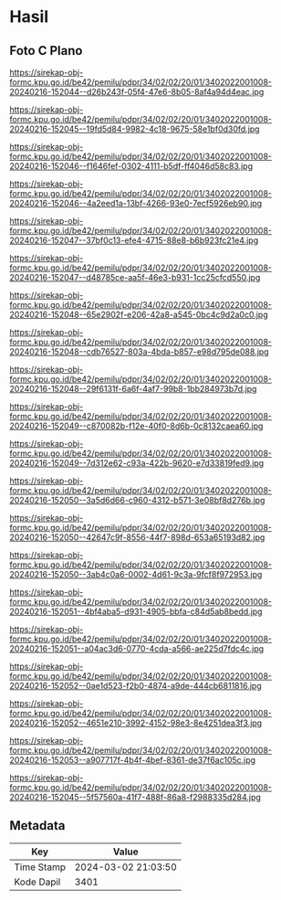 # Hasil

## Foto C Plano

https://sirekap-obj-formc.kpu.go.id/be42/pemilu/pdpr/34/02/02/20/01/3402022001008-20240216-152044--d26b243f-05f4-47e6-8b05-8af4a94d4eac.jpg

https://sirekap-obj-formc.kpu.go.id/be42/pemilu/pdpr/34/02/02/20/01/3402022001008-20240216-152045--19fd5d84-9982-4c18-9675-58e1bf0d30fd.jpg

https://sirekap-obj-formc.kpu.go.id/be42/pemilu/pdpr/34/02/02/20/01/3402022001008-20240216-152046--f1646fef-0302-4111-b5df-ff4046d58c83.jpg

https://sirekap-obj-formc.kpu.go.id/be42/pemilu/pdpr/34/02/02/20/01/3402022001008-20240216-152046--4a2eed1a-13bf-4266-93e0-7ecf5926eb90.jpg

https://sirekap-obj-formc.kpu.go.id/be42/pemilu/pdpr/34/02/02/20/01/3402022001008-20240216-152047--37bf0c13-efe4-4715-88e8-b6b923fc21e4.jpg

https://sirekap-obj-formc.kpu.go.id/be42/pemilu/pdpr/34/02/02/20/01/3402022001008-20240216-152047--d48785ce-aa5f-46e3-b931-1cc25cfcd550.jpg

https://sirekap-obj-formc.kpu.go.id/be42/pemilu/pdpr/34/02/02/20/01/3402022001008-20240216-152048--65e2902f-e206-42a8-a545-0bc4c9d2a0c0.jpg

https://sirekap-obj-formc.kpu.go.id/be42/pemilu/pdpr/34/02/02/20/01/3402022001008-20240216-152048--cdb76527-803a-4bda-b857-e98d795de088.jpg

https://sirekap-obj-formc.kpu.go.id/be42/pemilu/pdpr/34/02/02/20/01/3402022001008-20240216-152048--29f6131f-6a6f-4af7-99b8-1bb284973b7d.jpg

https://sirekap-obj-formc.kpu.go.id/be42/pemilu/pdpr/34/02/02/20/01/3402022001008-20240216-152049--c870082b-f12e-40f0-8d6b-0c8132caea60.jpg

https://sirekap-obj-formc.kpu.go.id/be42/pemilu/pdpr/34/02/02/20/01/3402022001008-20240216-152049--7d312e62-c93a-422b-9620-e7d33819fed9.jpg

https://sirekap-obj-formc.kpu.go.id/be42/pemilu/pdpr/34/02/02/20/01/3402022001008-20240216-152050--3a5d6d66-c960-4312-b571-3e08bf8d276b.jpg

https://sirekap-obj-formc.kpu.go.id/be42/pemilu/pdpr/34/02/02/20/01/3402022001008-20240216-152050--42647c9f-8556-44f7-898d-653a65193d82.jpg

https://sirekap-obj-formc.kpu.go.id/be42/pemilu/pdpr/34/02/02/20/01/3402022001008-20240216-152050--3ab4c0a6-0002-4d61-9c3a-9fcf8f972953.jpg

https://sirekap-obj-formc.kpu.go.id/be42/pemilu/pdpr/34/02/02/20/01/3402022001008-20240216-152051--4bf4aba5-d931-4905-bbfa-c84d5ab8bedd.jpg

https://sirekap-obj-formc.kpu.go.id/be42/pemilu/pdpr/34/02/02/20/01/3402022001008-20240216-152051--a04ac3d6-0770-4cda-a566-ae225d7fdc4c.jpg

https://sirekap-obj-formc.kpu.go.id/be42/pemilu/pdpr/34/02/02/20/01/3402022001008-20240216-152052--0ae1d523-f2b0-4874-a9de-444cb6811816.jpg

https://sirekap-obj-formc.kpu.go.id/be42/pemilu/pdpr/34/02/02/20/01/3402022001008-20240216-152052--4651e210-3992-4152-98e3-8e4251dea3f3.jpg

https://sirekap-obj-formc.kpu.go.id/be42/pemilu/pdpr/34/02/02/20/01/3402022001008-20240216-152053--a907717f-4b4f-4bef-8361-de37f6ac105c.jpg

https://sirekap-obj-formc.kpu.go.id/be42/pemilu/pdpr/34/02/02/20/01/3402022001008-20240216-152045--5f57560a-41f7-488f-86a8-f2988335d284.jpg


## Metadata

| Key        | Value               |
| ---------- | ------------------- |
| Time Stamp | 2024-03-02 21:03:50 |
| Kode Dapil | 3401                |



